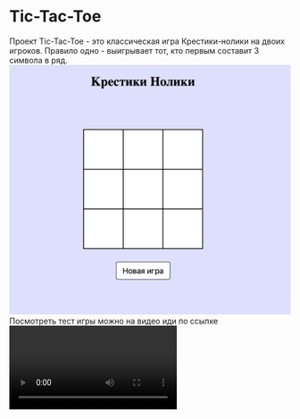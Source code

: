 # Tic-Tac-Toe
Проект Tic-Tac-Toe - это классическая игра Крестики-нолики на двоих игроков.
Правило одно - выигрывает тот, кто первым составит 3 символа в ряд.
<img src="fireshoot.png">
Посмотреть тест игры можно на видео иди по ссылке <a href="https://codepen.io/unnastasya/pen/qBKdzMj"></a>
<video>
<source src="video.mov">
</video>
